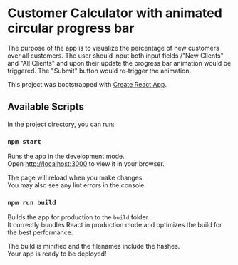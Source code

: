 
# Customer Calculator with animated circular progress bar 

The purpose of the app is to visualize the percentage of new customers over all customers. The user should input both input fields /"New Clients" and "All Clients" and upon their update the progress bar animation would be triggered. The "Submit" button would re-trigger the animation. 

This project was bootstrapped with [Create React App](https://github.com/facebook/create-react-app).


## Available Scripts

In the project directory, you can run:

### `npm start`

Runs the app in the development mode.\
Open [http://localhost:3000](http://localhost:3000) to view it in your browser.

The page will reload when you make changes.\
You may also see any lint errors in the console.

### `npm run build`

Builds the app for production to the `build` folder.\
It correctly bundles React in production mode and optimizes the build for the best performance.

The build is minified and the filenames include the hashes.\
Your app is ready to be deployed!
